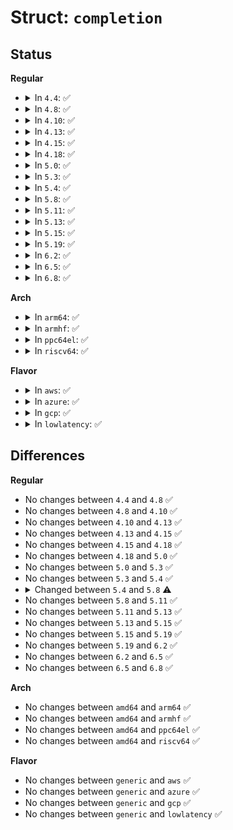# Struct: <code>completion</code>

## Status
<b>Regular</b>
<ul>
<li>
<details>
<summary>In <code>4.4</code>: ✅</summary>

```c
struct completion {
    unsigned int done;
    wait_queue_head_t wait;
};
```
</details>
</li>
<li>
<details>
<summary>In <code>4.8</code>: ✅</summary>

```c
struct completion {
    unsigned int done;
    wait_queue_head_t wait;
};
```
</details>
</li>
<li>
<details>
<summary>In <code>4.10</code>: ✅</summary>

```c
struct completion {
    unsigned int done;
    wait_queue_head_t wait;
};
```
</details>
</li>
<li>
<details>
<summary>In <code>4.13</code>: ✅</summary>

```c
struct completion {
    unsigned int done;
    wait_queue_head_t wait;
};
```
</details>
</li>
<li>
<details>
<summary>In <code>4.15</code>: ✅</summary>

```c
struct completion {
    unsigned int done;
    wait_queue_head_t wait;
};
```
</details>
</li>
<li>
<details>
<summary>In <code>4.18</code>: ✅</summary>

```c
struct completion {
    unsigned int done;
    wait_queue_head_t wait;
};
```
</details>
</li>
<li>
<details>
<summary>In <code>5.0</code>: ✅</summary>

```c
struct completion {
    unsigned int done;
    wait_queue_head_t wait;
};
```
</details>
</li>
<li>
<details>
<summary>In <code>5.3</code>: ✅</summary>

```c
struct completion {
    unsigned int done;
    wait_queue_head_t wait;
};
```
</details>
</li>
<li>
<details>
<summary>In <code>5.4</code>: ✅</summary>

```c
struct completion {
    unsigned int done;
    wait_queue_head_t wait;
};
```
</details>
</li>
<li>
<details>
<summary>In <code>5.8</code>: ✅</summary>

```c
struct completion {
    unsigned int done;
    struct swait_queue_head wait;
};
```
</details>
</li>
<li>
<details>
<summary>In <code>5.11</code>: ✅</summary>

```c
struct completion {
    unsigned int done;
    struct swait_queue_head wait;
};
```
</details>
</li>
<li>
<details>
<summary>In <code>5.13</code>: ✅</summary>

```c
struct completion {
    unsigned int done;
    struct swait_queue_head wait;
};
```
</details>
</li>
<li>
<details>
<summary>In <code>5.15</code>: ✅</summary>

```c
struct completion {
    unsigned int done;
    struct swait_queue_head wait;
};
```
</details>
</li>
<li>
<details>
<summary>In <code>5.19</code>: ✅</summary>

```c
struct completion {
    unsigned int done;
    struct swait_queue_head wait;
};
```
</details>
</li>
<li>
<details>
<summary>In <code>6.2</code>: ✅</summary>

```c
struct completion {
    unsigned int done;
    struct swait_queue_head wait;
};
```
</details>
</li>
<li>
<details>
<summary>In <code>6.5</code>: ✅</summary>

```c
struct completion {
    unsigned int done;
    struct swait_queue_head wait;
};
```
</details>
</li>
<li>
<details>
<summary>In <code>6.8</code>: ✅</summary>

```c
struct completion {
    unsigned int done;
    struct swait_queue_head wait;
};
```
</details>
</li>
</ul>
<b>Arch</b>
<ul>
<li>
<details>
<summary>In <code>arm64</code>: ✅</summary>

```c
struct completion {
    unsigned int done;
    wait_queue_head_t wait;
};
```
</details>
</li>
<li>
<details>
<summary>In <code>armhf</code>: ✅</summary>

```c
struct completion {
    unsigned int done;
    wait_queue_head_t wait;
};
```
</details>
</li>
<li>
<details>
<summary>In <code>ppc64el</code>: ✅</summary>

```c
struct completion {
    unsigned int done;
    wait_queue_head_t wait;
};
```
</details>
</li>
<li>
<details>
<summary>In <code>riscv64</code>: ✅</summary>

```c
struct completion {
    unsigned int done;
    wait_queue_head_t wait;
};
```
</details>
</li>
</ul>
<b>Flavor</b>
<ul>
<li>
<details>
<summary>In <code>aws</code>: ✅</summary>

```c
struct completion {
    unsigned int done;
    wait_queue_head_t wait;
};
```
</details>
</li>
<li>
<details>
<summary>In <code>azure</code>: ✅</summary>

```c
struct completion {
    unsigned int done;
    wait_queue_head_t wait;
};
```
</details>
</li>
<li>
<details>
<summary>In <code>gcp</code>: ✅</summary>

```c
struct completion {
    unsigned int done;
    wait_queue_head_t wait;
};
```
</details>
</li>
<li>
<details>
<summary>In <code>lowlatency</code>: ✅</summary>

```c
struct completion {
    unsigned int done;
    wait_queue_head_t wait;
};
```
</details>
</li>
</ul>

## Differences
<b>Regular</b>
<ul>
<li>
No changes between <code>4.4</code> and <code>4.8</code> ✅
</li>
<li>
No changes between <code>4.8</code> and <code>4.10</code> ✅
</li>
<li>
No changes between <code>4.10</code> and <code>4.13</code> ✅
</li>
<li>
No changes between <code>4.13</code> and <code>4.15</code> ✅
</li>
<li>
No changes between <code>4.15</code> and <code>4.18</code> ✅
</li>
<li>
No changes between <code>4.18</code> and <code>5.0</code> ✅
</li>
<li>
No changes between <code>5.0</code> and <code>5.3</code> ✅
</li>
<li>
No changes between <code>5.3</code> and <code>5.4</code> ✅
</li>
<li>
<details>
<summary>Changed between <code>5.4</code> and <code>5.8</code> ⚠️</summary>
<ul>
<li>
<b>Field type changed. </b>
<code>wait_queue_head_t wait</code> ➡️ <code>struct swait_queue_head wait</code>
</li>
</ul>
</details>
</li>
<li>
No changes between <code>5.8</code> and <code>5.11</code> ✅
</li>
<li>
No changes between <code>5.11</code> and <code>5.13</code> ✅
</li>
<li>
No changes between <code>5.13</code> and <code>5.15</code> ✅
</li>
<li>
No changes between <code>5.15</code> and <code>5.19</code> ✅
</li>
<li>
No changes between <code>5.19</code> and <code>6.2</code> ✅
</li>
<li>
No changes between <code>6.2</code> and <code>6.5</code> ✅
</li>
<li>
No changes between <code>6.5</code> and <code>6.8</code> ✅
</li>
</ul>
<b>Arch</b>
<ul>
<li>
No changes between <code>amd64</code> and <code>arm64</code> ✅
</li>
<li>
No changes between <code>amd64</code> and <code>armhf</code> ✅
</li>
<li>
No changes between <code>amd64</code> and <code>ppc64el</code> ✅
</li>
<li>
No changes between <code>amd64</code> and <code>riscv64</code> ✅
</li>
</ul>
<b>Flavor</b>
<ul>
<li>
No changes between <code>generic</code> and <code>aws</code> ✅
</li>
<li>
No changes between <code>generic</code> and <code>azure</code> ✅
</li>
<li>
No changes between <code>generic</code> and <code>gcp</code> ✅
</li>
<li>
No changes between <code>generic</code> and <code>lowlatency</code> ✅
</li>
</ul>
